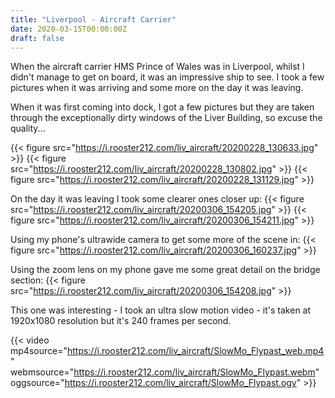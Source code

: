 ```yaml
---
title: "Liverpool - Aircraft Carrier"
date: 2020-03-15T00:00:00Z
draft: false
---
```


When the aircraft carrier HMS Prince of Wales was in Liverpool, whilst I didn't manage to get on board, it was an impressive ship to see. I took a few pictures when it was arriving and some more on the day it was leaving.

When it was first coming into dock, I got a few pictures but they are taken through the exceptionally dirty windows of the Liver Building, so excuse the quality...

{{< figure src="https://i.rooster212.com/liv_aircraft/20200228_130633.jpg" >}}
{{< figure src="https://i.rooster212.com/liv_aircraft/20200228_130802.jpg" >}}
{{< figure src="https://i.rooster212.com/liv_aircraft/20200228_131129.jpg" >}}

On the day it was leaving I took some clearer ones closer up:
{{< figure src="https://i.rooster212.com/liv_aircraft/20200306_154205.jpg" >}}
{{< figure src="https://i.rooster212.com/liv_aircraft/20200306_154211.jpg" >}}

Using my phone's ultrawide camera to get some more of the scene in:
{{< figure src="https://i.rooster212.com/liv_aircraft/20200306_160237.jpg" >}}

Using the zoom lens on my phone gave me some great detail on the bridge section:
{{< figure src="https://i.rooster212.com/liv_aircraft/20200306_154208.jpg" >}}

This one was interesting - I took an ultra slow motion video - it's taken at 1920x1080 resolution but it's 240 frames per second.

{{< video 
        mp4source="https://i.rooster212.com/liv_aircraft/SlowMo_Flypast_web.mp4" 
        webmsource="https://i.rooster212.com/liv_aircraft/SlowMo_Flypast.webm"
         oggsource="https://i.rooster212.com/liv_aircraft/SlowMo_Flypast.ogv" >}}

